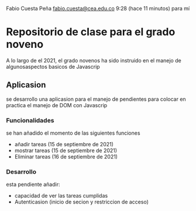 
Fabio Cuesta Peña <fabio.cuesta@cea.edu.co>
9:28 (hace 11 minutos)
para mí

# Repositorio de clase para el grado noveno
A lo largo de el 2021, el grado novenos ha sido instruido en el manejo de algunosaspectos basicos de Javascrip 

## Aplicasion
se desarrollo una aplicasion para el manejo de pendientes para colocar en practica el manejo de DOM con Javascrip

### Funcionalidades
se han añadido el momento de las siguientes funciones 
 
* añadir tareas (15 de septiembre de 2021)
* mostrar tareas (15 de septiembre de 2021)
* Eliminar tareas (16 de septiembre de 2021)

### Desarrollo
esta pendiente añadir:
 
* capacidad de ver las tareas cumplidas
* Autenticasion (inicio de secion y restriccion de acceso)